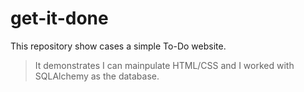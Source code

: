 # get-it-done

This repository show cases a simple To-Do website.

> It demonstrates I can mainpulate HTML/CSS and I worked with SQLAlchemy as the database.
